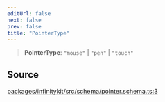 ```yaml
---
editUrl: false
next: false
prev: false
title: "PointerType"
---
```


> **PointerType**: `"mouse"` \| `"pen"` \| `"touch"`

## Source

[packages/infinitykit/src/schema/pointer.schema.ts:3](https://github.com/nodenogg-in/alpha-p2p/blob/265a0e2/packages/infinitykit/src/schema/pointer.schema.ts#L3)
